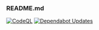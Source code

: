### README.md

[![CodeQL](https://github.com/laisee/XLM-tx-monitor/actions/workflows/github-code-scanning/codeql/badge.svg)](https://github.com/laisee/XLM-tx-monitor/actions/workflows/github-code-scanning/codeql)
[![Dependabot Updates](https://github.com/laisee/XLM-tx-monitor/actions/workflows/dependabot/dependabot-updates/badge.svg)](https://github.com/laisee/XLM-tx-monitor/actions/workflows/dependabot/dependabot-updates)
